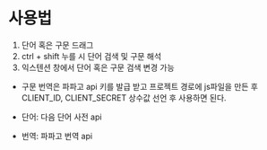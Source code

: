 # 사용법

1. 단어 혹은 구문 드래그
2. ctrl + shift 누를 시 단어 검색 및 구문 해석
3. 익스텐션 창에서 단어 혹은 구문 검색 변경 가능

- 구문 번역은 파파고 api 키를 발급 받고 프로젝트 경로에 js파일을 만든 후 CLIENT_ID, CLIENT_SECRET 상수값 선언 후 사용하면 된다.

- 단어: 다음 단어 사전 api
- 번역: 파파고 번역 api
